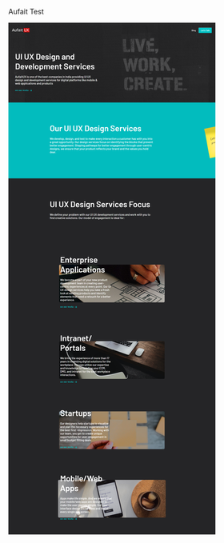 Aufait Test

![alt text](https://github.com/rincemathew/Aufait-Test/blob/master/aufait.png?raw=true)